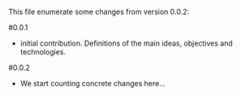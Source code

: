 This file enumerate some changes from version 0.0.2:

#0.0.1

 * initial contribution. Definitions of the main ideas, objectives and technologies.

#0.0.2

 * We start counting concrete changes here...